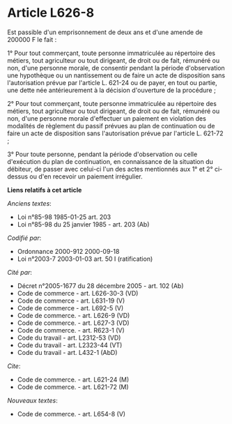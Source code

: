 # Article L626-8

Est passible d'un emprisonnement de deux ans et d'une amende de 200000 F le fait :

1° Pour tout commerçant, toute personne immatriculée au répertoire des métiers, tout agriculteur ou tout dirigeant, de droit
ou de fait, rémunéré ou non, d'une personne morale, de consentir pendant la période d'observation une hypothèque ou un
nantissement ou de faire un acte de disposition sans l'autorisation prévue par l'article L. 621-24 ou de payer, en tout ou
partie, une dette née antérieurement à la décision d'ouverture de la procédure ;

2° Pour tout commerçant, toute personne immatriculée au répertoire des métiers, tout agriculteur ou tout dirigeant, de droit
ou de fait, rémunéré ou non, d'une personne morale d'effectuer un paiement en violation des modalités de règlement du passif
prévues au plan de continuation ou de faire un acte de disposition sans l'autorisation prévue par l'article L. 621-72 ;

3° Pour toute personne, pendant la période d'observation ou celle d'exécution du plan de continuation, en connaissance de la
situation du débiteur, de passer avec celui-ci l'un des actes mentionnés aux 1° et 2° ci-dessus ou d'en recevoir un paiement
irrégulier.

**Liens relatifs à cet article**

_Anciens textes_:

  - Loi n°85-98 1985-01-25 art.  203
  - Loi n°85-98 du 25 janvier 1985 - art. 203 (Ab)

_Codifié par_:

  - Ordonnance 2000-912 2000-09-18
  - Loi n°2003-7 2003-01-03 art. 50 I (ratification)

_Cité par_:

  - Décret n°2005-1677 du 28 décembre 2005 - art. 102 (Ab)
  - Code de commerce - art. L626-30-3 (VD)
  - Code de commerce - art. L631-19 (V)
  - Code de commerce - art. L692-5 (V)
  - Code de commerce. - art. L626-9 (VD)
  - Code de commerce. - art. L627-3 (VD)
  - Code de commerce. - art. R623-1 (V)
  - Code du travail - art. L2312-53 (VD)
  - Code du travail - art. L2323-44 (VT)
  - Code du travail - art. L432-1 (AbD)

_Cite_:

  - Code de commerce. - art. L621-24 (M)
  - Code de commerce. - art. L621-72 (M)

_Nouveaux textes_:

  - Code de commerce. - art. L654-8 (V)
